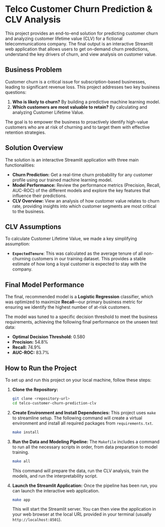 # Telco Customer Churn Prediction & CLV Analysis

This project provides an end-to-end solution for predicting customer churn and analyzing customer lifetime value (CLV) for a fictional telecommunications company. The final output is an interactive Streamlit web application that allows users to get on-demand churn predictions, understand the key drivers of churn, and view analysis on customer value.

## Business Problem

Customer churn is a critical issue for subscription-based businesses, leading to significant revenue loss. This project addresses two key business questions:
1.  **Who is likely to churn?** By building a predictive machine learning model.
2.  **Which customers are most valuable to retain?** By calculating and analyzing Customer Lifetime Value.

The goal is to empower the business to proactively identify high-value customers who are at risk of churning and to target them with effective retention strategies.

## Solution Overview

The solution is an interactive Streamlit application with three main functionalities:

*   **Churn Prediction:** Get a real-time churn probability for any customer profile using our trained machine learning model.
*   **Model Performance:** Review the performance metrics (Precision, Recall, AUC-ROC) of the different models and explore the key features that influence their predictions.
*   **CLV Overview:** View an analysis of how customer value relates to churn rate, providing insights into which customer segments are most critical to the business.

## CLV Assumptions

To calculate Customer Lifetime Value, we made a key simplifying assumption:

*   **`ExpectedTenure`**: This was calculated as the average tenure of all non-churning customers in our training dataset. This provides a stable estimate of how long a loyal customer is expected to stay with the company.

## Final Model Performance

The final, recommended model is a **Logistic Regression** classifier, which was optimized to maximize **Recall**—our primary business metric for ensuring we identify the highest number of at-risk customers.

The model was tuned to a specific decision threshold to meet the business requirements, achieving the following final performance on the unseen test data:

*   **Optimal Decision Threshold:** 0.580
*   **Precision:** 54.8%
*   **Recall:** 74.9%
*   **AUC-ROC:** 83.7%

## How to Run the Project

To set up and run this project on your local machine, follow these steps:

1.  **Clone the Repository:**
    ```bash
    git clone <repository-url>
    cd telco-customer-churn-prediction-clv
    ```

2.  **Create Environment and Install Dependencies:**
    This project uses `make` to streamline setup. The following command will create a virtual environment and install all required packages from `requirements.txt`.
    ```bash
    make install
    ```

3.  **Run the Data and Modeling Pipeline:**
    The `Makefile` includes a command to run all the necessary scripts in order, from data preparation to model training.
    ```bash
    make all
    ```
    This command will prepare the data, run the CLV analysis, train the models, and run the interpretability script.

4.  **Launch the Streamlit Application:**
    Once the pipeline has been run, you can launch the interactive web application.
    ```bash
    make app
    ```
    This will start the Streamlit server. You can then view the application in your web browser at the local URL provided in your terminal (usually `http://localhost:8501`).
